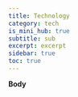 ```yaml
---
title: Technology
category: tech
is_mini_hub: true
subtitle: sub
excerpt: excerpt
sidebar: true
toc: true
---
```

**Body**